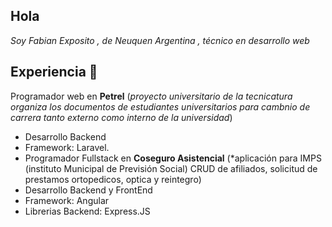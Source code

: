 ## Hola
_Soy Fabian Exposito , de Neuquen Argentina , técnico en desarrollo web_
## Experiencia 📄
Programador web en **Petrel** (*proyecto universitario de la tecnicatura organiza los documentos de estudiantes universitarios para cambnio de carrera tanto externo como interno de la universidad*)
* Desarrollo Backend
* Framework: Laravel.
* Programador Fullstack en **Coseguro Asistencial** (*aplicación para IMPS (instituto Municipal de Previsión Social) CRUD  de afiliados, solicitud de prestamos ortopedicos, optica y reintegro)
* Desarrollo Backend y FrontEnd
* Framework: Angular
* Librerias Backend: Express.JS

